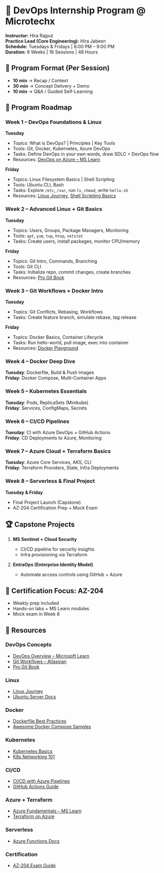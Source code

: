 # 🚀 DevOps Internship Program @ Microtechx  

**Instructor:** Hira Rajput  
**Practice Lead (Core Engineering):** Hira Jabeen  
**Schedule:** Tuesdays & Fridays | 8:00 PM – 9:00 PM  
**Duration:** 8 Weeks | 16 Sessions | 48 Hours  


## 📌 Program Format (Per Session)
- **10 min** → Recap / Context  
- **30 min** → Concept Delivery + Demo  
- **10 min** → Q&A / Guided Self-Learning  


## 📅 Program Roadmap  

### Week 1 – DevOps Foundations & Linux  
**Tuesday**  
- Topics: What is DevOps? | Principles | Key Tools  
- Tools: Git, Docker, Kubernetes, Azure DevOps  
- Tasks: Define DevOps in your own words, draw SDLC + DevOps flow  
- Resources: [DevOps on Azure – MS Learn](https://learn.microsoft.com/en-us/training/modules/devops-journey/)  

**Friday**  
- Topics: Linux Filesystem Basics | Shell Scripting  
- Tools: Ubuntu CLI, Bash  
- Tasks: Explore `/etc`, `/var`, run `ls`, `chmod`, write `hello.sh`  
- Resources: [Linux Journey](https://linuxjourney.com), [Shell Scripting Basics](https://www.geeksforgeeks.org/introduction-to-shell-scripting/)  


### Week 2 – Advanced Linux + Git Basics  
**Tuesday**  
- Topics: Users, Groups, Package Managers, Monitoring  
- Tools: `apt`, `yum`, `top`, `htop`, `netstat`  
- Tasks: Create users, install packages, monitor CPU/memory  

**Friday**  
- Topics: Git Intro, Commands, Branching  
- Tools: Git CLI  
- Tasks: Initialize repo, commit changes, create branches  
- Resources: [Pro Git Book](https://git-scm.com/book/en/v2)  


### Week 3 – Git Workflows + Docker Intro  
**Tuesday**  
- Topics: Git Conflicts, Rebasing, Workflows  
- Tasks: Create feature branch, simulate rebase, tag release  

**Friday**  
- Topics: Docker Basics, Container Lifecycle  
- Tasks: Run hello-world, pull image, exec into container  
- Resources: [Docker Playground](https://labs.play-with-docker.com)  


### Week 4 – Docker Deep Dive  
**Tuesday**: Dockerfile, Build & Push Images  
**Friday**: Docker Compose, Multi-Container Apps  


### Week 5 – Kubernetes Essentials  
**Tuesday**: Pods, ReplicaSets (Minikube)  
**Friday**: Services, ConfigMaps, Secrets  


### Week 6 – CI/CD Pipelines  
**Tuesday**: CI with Azure DevOps + GitHub Actions  
**Friday**: CD Deployments to Azure, Monitoring  


### Week 7 – Azure Cloud + Terraform Basics  
**Tuesday**: Azure Core Services, AKS, CLI  
**Friday**: Terraform Providers, State, Infra Deployments  


### Week 8 – Serverless & Final Project  
**Tuesday & Friday**  
- Final Project Launch (Capstone)  
- AZ-204 Certification Prep + Mock Exam  


## 🏆 Capstone Projects
1. **MS Sentinel + Cloud Security**  
   - CI/CD pipeline for security insights  
   - Infra provisioning via Terraform  

2. **EntraOps (Enterprise Identity Model)**  
   - Automate access controls using GitHub + Azure  


## 🎯 Certification Focus: AZ-204  
- Weekly prep included  
- Hands-on labs + MS Learn modules  
- Mock exam in Week 8  


## 🔗 Resources  

### DevOps Concepts  
- [DevOps Overview – Microsoft Learn](https://learn.microsoft.com/en-us/devops/what-is-devops)  
- [Git Workflows – Atlassian](https://www.atlassian.com/git/tutorials/comparing-workflows)  
- [Pro Git Book](https://git-scm.com/book/en/v2)  

### Linux  
- [Linux Journey](https://linuxjourney.com)  
- [Ubuntu Server Docs](https://ubuntu.com/server/docs)  

### Docker  
- [Dockerfile Best Practices](https://docs.docker.com/develop/develop-images/dockerfile_best-practices/)  
- [Awesome Docker Compose Samples](https://github.com/docker/awesome-compose)  

### Kubernetes  
- [Kubernetes Basics](https://kubernetes.io/docs/tutorials/kubernetes-basics/)  
- [K8s Networking 101](https://www.weave.works/blog/introduction-to-kubernetes-networking/)  

### CI/CD  
- [CI/CD with Azure Pipelines](https://learn.microsoft.com/en-us/azure/devops/pipelines/)  
- [GitHub Actions Guide](https://docs.github.com/en/actions)  

### Azure + Terraform  
- [Azure Fundamentals – MS Learn](https://learn.microsoft.com/en-us/training/paths/azure-fundamentals/)  
- [Terraform on Azure](https://developer.hashicorp.com/terraform/tutorials/azure-get-started)  

### Serverless  
- [Azure Functions Docs](https://learn.microsoft.com/en-us/azure/azure-functions/)  

### Certification  
- [AZ-204 Exam Guide](https://learn.microsoft.com/en-us/certifications/exams/az-204/)  


